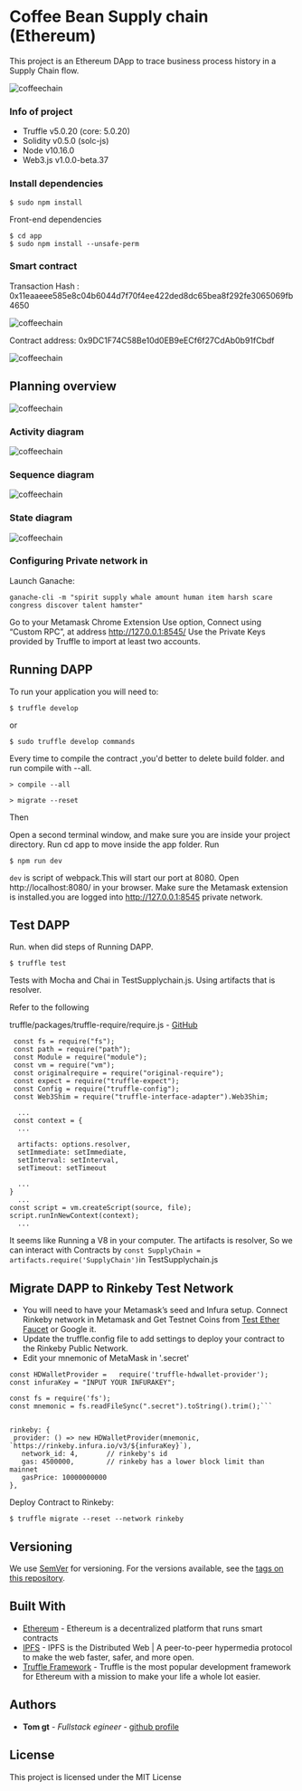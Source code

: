 # Coffee Bean Supply chain (Ethereum)

This project is an Ethereum DApp to trace business process history in a Supply Chain flow.

![coffeechain](img/coffeechain.png)


### Info of project

* Truffle v5.0.20 (core: 5.0.20)
* Solidity v0.5.0 (solc-js)
* Node v10.16.0
* Web3.js v1.0.0-beta.37

### Install dependencies

```
$ sudo npm install
```

Front-end dependencies
```
$ cd app
$ sudo npm install --unsafe-perm
```

### Smart contract
Transaction Hash : 0x11eaaeee585e8c04b6044d7f70f4ee422ded8dc65bea8f292fe3065069fb4650

![coffeechain](img/txHash.png)

Contract address:  0x9DC1F74C58Be10d0EB9eECf6f27CdAb0b91fCbdf

![coffeechain](img/contractHash.png)

## Planning overview

![coffeechain](img/planningoverview.png)

### Activity diagram

![coffeechain](img/activityDiagram.png)

### Sequence diagram

![coffeechain](img/sequenceDiagram.png)

### State diagram

![coffeechain](img/stateDiagram.png)

### Configuring Private network in

Launch Ganache:

```
ganache-cli -m "spirit supply whale amount human item harsh scare congress discover talent hamster"
```

Go to your Metamask Chrome Extension
Use option, Connect using “Custom RPC”, at address http://127.0.0.1:8545/
Use the Private Keys provided by Truffle to import at least two accounts.


## Running DAPP

To run your application you will need to:

```
$ truffle develop
```
or
```
$ sudo truffle develop commands
```
Every time to compile the contract ,you'd better to delete build folder. and run compile with --all.
```
> compile --all
```
```
> migrate --reset
```

Then

Open a second terminal window, and make sure you are inside your project directory.
Run cd app to move inside the app folder.
Run

```
$ npm run dev
```
`dev` is script of webpack.This will start our port at 8080. Open http://localhost:8080/ in your browser. Make sure the Metamask extension is installed.you are logged into http://127.0.0.1:8545 private network.

## Test DAPP

Run. when did steps of Running DAPP.

```
$ truffle test
```

Tests with Mocha and Chai in TestSupplychain.js.  Using artifacts that is resolver.

Refer to the following

truffle/packages/truffle-require/require.js - [GitHub](https://github.com/tomgtbst/truffle/blob/develop/packages/truffle-require/require.js)

```
 const fs = require("fs");
 const path = require("path");
 const Module = require("module");
 const vm = require("vm");
 const originalrequire = require("original-require");
 const expect = require("truffle-expect");
 const Config = require("truffle-config");
 const Web3Shim = require("truffle-interface-adapter").Web3Shim;

  ...
 const context = {
  ...

  artifacts: options.resolver,
  setImmediate: setImmediate,
  setInterval: setInterval,
  setTimeout: setTimeout

  ...
}
  ...
const script = vm.createScript(source, file);
script.runInNewContext(context);
  ...
```  

It seems like Running a V8 in your computer. The artifacts is resolver, So we can interact with Contracts by ```const SupplyChain = artifacts.require('SupplyChain')```in TestSupplychain.js

## Migrate DAPP to Rinkeby Test Network

 * You will need to have your Metamask’s seed and Infura setup. Connect Rinkeby network in Metamask and Get Testnet Coins from [Test Ether Faucet](https://faucet.rinkeby.io/) or Google it.
 * Update the truffle.config file to add settings to deploy your contract to the Rinkeby Public Network.
 * Edit your mnemonic of MetaMask in '.secret'


 ```
 const HDWalletProvider =   require('truffle-hdwallet-provider');
 const infuraKey = "INPUT YOUR INFURAKEY";

 const fs = require('fs');
 const mnemonic = fs.readFileSync(".secret").toString().trim();```


 rinkeby: {
  provider: () => new HDWalletProvider(mnemonic, `https://rinkeby.infura.io/v3/${infuraKey}`),
    network_id: 4,       // rinkeby's id
    gas: 4500000,        // rinkeby has a lower block limit than mainnet
    gasPrice: 10000000000
},
```

Deploy Contract to Rinkeby:

```
$ truffle migrate --reset --network rinkeby
```


## Versioning

We use [SemVer](http://semver.org/) for versioning. For the versions available, see the [tags on this repository](https://github.com/your/project/tags).

## Built With

* [Ethereum](https://www.ethereum.org/) - Ethereum is a decentralized platform that runs smart contracts
* [IPFS](https://ipfs.io/) - IPFS is the Distributed Web | A peer-to-peer hypermedia protocol
to make the web faster, safer, and more open.
* [Truffle Framework](http://truffleframework.com/) - Truffle is the most popular development framework for Ethereum with a mission to make your life a whole lot easier.

## Authors

* **Tom gt** - *Fullstack egineer* - [github profile](https://github.com/tomgtbst)

## License

This project is licensed under the MIT License
